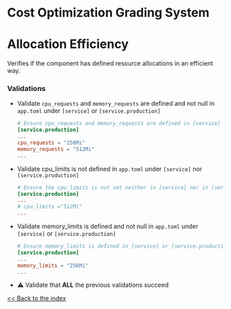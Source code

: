 # Cost Optimization Grading System

# Allocation Efficiency

Verifies if the component has defined resource allocations in an efficient way.

### Validations
- Validate `cpu_requests` and `memory_requests` are defined and not null in `app.toml` under `[service]` or `[service.production]`
  ```toml
  # Ensure cpu_requests and memory_requests are defined in [service] or [service.production]
  [service.production]
  ...
  cpu_requests = "256Mi"
  memory_requests = "512Mi"
  ...
  ```

- Validate cpu_limits is not defined in `app.toml` under `[service]` nor `[service.production]`
  ```toml
  # Ensure the cpu_limits is not set neither in [service] nor in [service.production]
  [service.production]
  ...
  # cpu_limits ="512Mi"
  ...
  ```

- Validate memory_limits is defined and not null in `app.toml` under `[service]` or `[service.production]`
  ```toml
  # Ensure memory_limits is defined in [service] or [service.production]
  [service.production]
  ...
  memory_limits = "256Mi"
  ...
  ```

- ⚠️ Validate that **ALL** the previous validations succeed

[<< Back to the index](./index.md)
